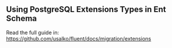 ## Using PostgreSQL Extensions Types in Ent Schema

Read the full guide in: https://github.com/usalko/fluent/docs/migration/extensions